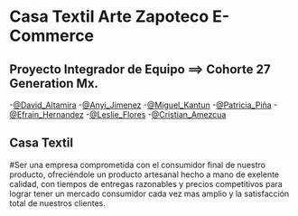 # Casa Textil Arte Zapoteco E-Commerce
## Proyecto Integrador de Equipo ==> Cohorte 27 Generation Mx.

-[@David_Altamira](https://github.com/davidaltamiram)
-[@Anyi_Jimenez](https://github.com/Anyi-Jimenez)
-[@Miguel_Kantun](https://github.com/MiguelKantunHuchin)
-[@Patricia_Piña](https://github.com/PatriciaSanchezP)
-[@Efrain_Hernandez](https://github.com/eehaiqm)
-[@Leslie_Flores](https://github.com/LesFB)
-[@Cristian_Amezcua](https://github.com/CGibAM)



## Casa Textil 
#Ser una empresa comprometida con el consumidor final de nuestro producto, 
ofreciéndole un producto artesanal hecho a mano de exelente calidad, 
con tiempos de entregas razonables y precios competitivos para lograr tener 
un mercado consumidor cada vez mas amplio y la satisfacción total de nuestros clientes.
